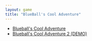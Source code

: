 ```yaml
---
layout: game
title: "BlueBall's Cool Adventure"
---
```


<ul>
    <li><a href="blueball1/">Blueball's Cool Adventure</a></li>
    <li><a href="blueball2/">Blueball's Cool Adventure 2 (DEMO)</a></li>

</ul>
